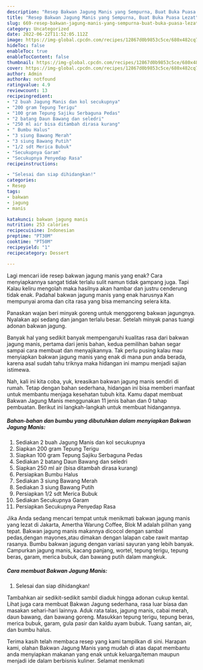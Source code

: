 ```yaml
---
description: "Resep Bakwan Jagung Manis yang Sempurna, Buat Buka Puasa Lezat"
title: "Resep Bakwan Jagung Manis yang Sempurna, Buat Buka Puasa Lezat"
slug: 669-resep-bakwan-jagung-manis-yang-sempurna-buat-buka-puasa-lezat
category: Uncategorized
date: 2022-06-22T11:52:05.112Z
image: https://img-global.cpcdn.com/recipes/12867d0b9853c5ce/680x482cq70/bakwan-jagung-manis-foto-resep-utama.jpg
hideToc: false
enableToc: true
enableTocContent: false
thumbnail: https://img-global.cpcdn.com/recipes/12867d0b9853c5ce/680x482cq70/bakwan-jagung-manis-foto-resep-utama.jpg
cover: https://img-global.cpcdn.com/recipes/12867d0b9853c5ce/680x482cq70/bakwan-jagung-manis-foto-resep-utama.jpg
author: Admin
authorAv: notfound
ratingvalue: 4.9
reviewcount: 13
recipeingredient:
- "2 buah Jagung Manis dan kol secukupnya"
- "200 gram Tepung Terigu"
- "100 gram Tepung Sajiku Serbaguna Pedas"
- "2 batang Daun Bawang dan seledri"
- "250 ml air bisa ditambah dirasa kurang"
- " Bumbu Halus"
- "3 siung Bawang Merah"
- "3 siung Bawang Putih"
- "1/2 sdt Merica Bubuk"
- "Secukupnya Garam"
- "Secukupnya Penyedap Rasa"
recipeinstructions:

- "Selesai dan siap dihidangkan!"
categories:
- Resep
tags:
- bakwan
- jagung
- manis

katakunci: bakwan jagung manis 
nutrition: 253 calories
recipecuisine: Indonesian
preptime: "PT30M"
cooktime: "PT50M"
recipeyield: "1"
recipecategory: Dessert

---
```



Lagi mencari ide resep bakwan jagung manis yang enak? Cara menyiapkannya sangat tidak terlalu sulit namun tidak gampang juga. Tapi Kalau keliru mengolah maka hasilnya akan hambar dan justru cenderung tidak enak. Padahal bakwan jagung manis yang enak harusnya Kan mempunyai aroma dan cita rasa yang bisa memancing selera kita.


Panaskan wajan beri minyak goreng untuk menggoreng bakwan jagungnya. Nyalakan api sedang dan jangan terlalu besar. Setelah minyak panas tuangi adonan bakwan jagung.

Banyak hal yang sedikit banyak mempengaruhi kualitas rasa dari bakwan jagung manis, pertama dari jenis bahan, kedua pemilihan bahan segar sampai cara membuat dan menyajikannya. Tak perlu pusing kalau mau menyiapkan bakwan jagung manis yang enak di mana pun anda berada, karena asal sudah tahu triknya maka hidangan ini mampu menjadi sajian istimewa.


Nah, kali ini kita coba, yuk, kreasikan bakwan jagung manis sendiri di rumah. Tetap dengan bahan sederhana, hidangan ini bisa memberi manfaat untuk membantu menjaga kesehatan tubuh kita. Kamu dapat membuat Bakwan Jagung Manis menggunakan 11 jenis bahan dan 0 tahap pembuatan. Berikut ini langkah-langkah untuk membuat hidangannya.

<!--inarticleads1-->

##### Bahan-bahan dan bumbu yang dibutuhkan dalam menyiapkan Bakwan Jagung Manis:

1. Sediakan 2 buah Jagung Manis dan kol secukupnya
1. Siapkan 200 gram Tepung Terigu
1. Siapkan 100 gram Tepung Sajiku Serbaguna Pedas
1. Sediakan 2 batang Daun Bawang dan seledri
1. Siapkan 250 ml air (bisa ditambah dirasa kurang)
1. Persiapkan  Bumbu Halus
1. Sediakan 3 siung Bawang Merah
1. Sediakan 3 siung Bawang Putih
1. Persiapkan 1/2 sdt Merica Bubuk
1. Sediakan Secukupnya Garam
1. Persiapkan Secukupnya Penyedap Rasa


Jika Anda sedang mencari tempat untuk menikmati bakwan jagung manis yang lezat di Jakarta, Amertha Warung Coffee, Blok M adalah pilihan yang tepat. Bakwan jagung manis makannya dicocol dengan sambal pedas,dengan mayones,atau dimakan dengan lalapan cabe rawit mantap rasanya. Bumbu bakwan jagung dengan variasi sayuran yang lebih banyak. Campurkan jagung manis, kacang panjang, wortel, tepung terigu, tepung beras, garam, merica bubuk, dan bawang putih dalam mangkuk. 

<!--inarticleads2-->

##### Cara membuat Bakwan Jagung Manis:


1. Selesai dan siap dihidangkan!

Tambahkan air sedikit-sedikit sambil diaduk hingga adonan cukup kental. Lihat juga cara membuat Bakwan Jagung sederhana, rasa luar biasa dan masakan sehari-hari lainnya. Aduk rata talas, jagung manis, cabai merah, daun bawang, dan bawang goreng. Masukkan tepung terigu, tepung beras, merica bubuk, garam, gula pasir dan kaldu ayam bubuk. Tuang santan, air, dan bumbu halus. 

Terima kasih telah membaca resep yang kami tampilkan di sini. Harapan kami, olahan Bakwan Jagung Manis yang mudah di atas dapat membantu anda menyiapkan makanan yang enak untuk keluarga/teman maupun menjadi ide dalam berbisnis kuliner. Selamat menikmati
